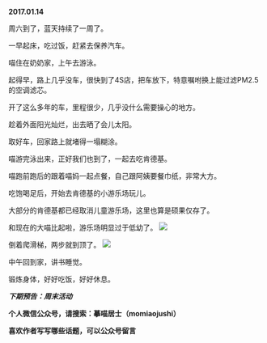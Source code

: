 
          
**2017.01.14**

周六到了，蓝天持续了一周了。

一早起床，吃过饭，赶紧去保养汽车。

喵住在奶奶家，上午去游泳。

起得早，路上几乎没车，很快到了4S店，把车放下，特意嘱咐换上能过滤PM2.5的空调滤芯。

开了这么多年的车，里程很少，几乎没什么需要操心的地方。

趁着外面阳光灿烂，出去晒了会儿太阳。

取好车，回家路上就堵得一塌糊涂。

喵游完泳出来，正好我们也到了，一起去吃肯德基。

喵跑前跑后的跟着喵妈一起点餐，自己跟阿姨要餐巾纸，非常大方。

吃饱喝足后，开始去肯德基的小游乐场玩儿。

大部分的肯德基都已经取消儿童游乐场，这里也算是硕果仅存了。

和现在的大喵比起啦，游乐场明显过于低幼了。
![](https://pic4.zhimg.com/v2-b3f9f4897c302ef7b0a6c97fa5e0b2b7.jpg)


倒着爬滑梯，两步就到顶了。
![](https://pic2.zhimg.com/v2-11b88732f12e6c69d7ca5cb879735fef.jpg)


中午回到家，讲书睡觉。

锻炼身体，好好吃饭，好好休息。


***下期预告：周末活动***


**个人微信公众号，请搜索：摹喵居士（momiaojushi）**

**喜欢作者写写哪些话题，可以公众号留言**

        